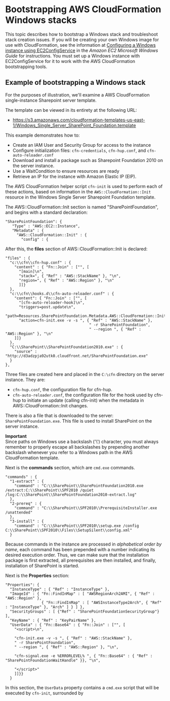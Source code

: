 # Bootstrapping AWS CloudFormation Windows stacks<a name="cfn-windows-stacks-bootstrapping"></a>

This topic describes how to bootstrap a Windows stack and troubleshoot stack creation issues\. If you will be creating your own Windows image for use with CloudFormation, see the information at [Configuring a Windows instance using EC2ConfigService](http://docs.aws.amazon.com/AWSEC2/latest/WindowsGuide/UsingConfig_WinAMI.html) in the *Amazon EC2 Microsoft Windows Guide* for instructions\. You must set up a Windows instance with EC2ConfigService for it to work with the AWS CloudFormation bootstrapping tools\.

## Example of bootstrapping a Windows stack<a name="cfn-windows-bootstrapping-example"></a>

For the purposes of illustration, we'll examine a AWS CloudFormation single\-instance Sharepoint server template\.

The template can be viewed in its entirety at the following URL:
+  [ https://s3\.amazonaws\.com/cloudformation\-templates\-us\-east\-1/Windows\_Single\_Server\_SharePoint\_Foundation\.template ](https://s3.amazonaws.com/cloudformation-templates-us-east-1/Windows_Single_Server_SharePoint_Foundation.template) 

This example demonstrates how to:
+ Create an IAM User and Security Group for access to the instance
+ Configure initialization files: `cfn-credentials`, `cfn-hup.conf`, and `cfn-auto-reloader.conf`
+ Download and install a package such as Sharepoint Foundation 2010 on the server instance\.
+ Use a WaitCondition to ensure resources are ready 
+ Retrieve an IP for the instance with Amazon Elastic IP \(EIP\)\.

The AWS CloudFormation helper script `cfn-init` is used to perform each of these actions, based on information in the `AWS::CloudFormation::Init` resource in the Windows Single Server Sharepoint Foundation template\.

The AWS::CloudFormation::Init section is named "SharePointFoundation", and begins with a standard declaration:

```
"SharePointFoundation": {
   "Type" : "AWS::EC2::Instance",
   "Metadata" : {
     "AWS::CloudFormation::Init" : {
       "config" : {
```

After this, the **files** section of AWS::CloudFormation::Init is declared:

```
"files" : {
  "c:\\cfn\\cfn-hup.conf" : {
    "content" : { "Fn::Join" : ["", [
      "[main]\n",
      "stack=", { "Ref" : "AWS::StackName" }, "\n",
      "region=", { "Ref" : "AWS::Region" }, "\n"
      ]]}
  },
  "c:\\cfn\\hooks.d\\cfn-auto-reloader.conf" : {
    "content": { "Fn::Join" : ["", [
      "[cfn-auto-reloader-hook]\n",
      "triggers=post.update\n",
      "path=Resources.SharePointFoundation.Metadata.AWS::CloudFormation::Init\n",
      "action=cfn-init.exe -v -s ", { "Ref" : "AWS::StackName" },
                                     " -r SharePointFoundation",
                                     " --region ", { "Ref" : "AWS::Region" }, "\n"
    ]]}
  },
  "C:\\SharePoint\\SharePointFoundation2010.exe" : {
    "source" : "http://d3adzpja92utk0.cloudfront.net/SharePointFoundation.exe"
  }
},
```

Three files are created here and placed in the `C:\cfn` directory on the server instance\. They are:
+ `cfn-hup.conf`, the configuration file for cfn\-hup\.
+ `cfn-auto-reloader.conf`, the configuration file for the hook used by cfn\-hup to initiate an update \(calling cfn\-init\) when the metadata in AWS::CloudFormation::Init changes\.

There is also a file that is downloaded to the server: `SharePointFoundation.exe`\. This file is used to install SharePoint on the server instance\.

**Important**  
Since paths on Windows use a backslash \('\\'\) character, you must always remember to properly escape all backslashes by prepending another backslash whenever you refer to a Windows path in the AWS CloudFormation template\.

Next is the **commands** section, which are `cmd.exe` commands\.

```
"commands" : {
  "1-extract" : {
    "command" : "C:\\SharePoint\\SharePointFoundation2010.exe /extract:C:\\SharePoint\\SPF2010 /quiet /log:C:\\SharePoint\\SharePointFoundation2010-extract.log"
  },
  "2-prereq" : {
    "command" : "C:\\SharePoint\\SPF2010\\PrerequisiteInstaller.exe /unattended"
  },
  "3-install" : {
    "command" : "C:\\SharePoint\\SPF2010\\setup.exe /config C:\\SharePoint\\SPF2010\\Files\\SetupSilent\\config.xml"
  }
```

Because commands in the instance are processed in *alphabetical order by name*, each command has been prepended with a number indicating its desired execution order\. Thus, we can make sure that the installation package is first extracted, all prerequisites are then installed, and finally, installation of SharePoint is started\.

Next is the **Properties** section:

```
"Properties": {
  "InstanceType" : { "Ref" : "InstanceType" },
  "ImageId" : { "Fn::FindInMap" : [ "AWSRegionArch2AMI", { "Ref" : "AWS::Region" },
                { "Fn::FindInMap" : [ "AWSInstanceType2Arch", { "Ref" : "InstanceType" }, "Arch" ] } ] },
  "SecurityGroups" : [ {"Ref" : "SharePointFoundationSecurityGroup"} ],
  "KeyName" : { "Ref" : "KeyPairName" },
  "UserData" : { "Fn::Base64" : { "Fn::Join" : ["", [
    "<script>\n",

    "cfn-init.exe -v -s ", { "Ref" : "AWS::StackName" },
    " -r SharePointFoundation",
    " --region ", { "Ref" : "AWS::Region" }, "\n",

    "cfn-signal.exe -e %ERRORLEVEL% ", { "Fn::Base64" : { "Ref" : "SharePointFoundationWaitHandle" }}, "\n",

    "</script>"
    ]]}}
  }
```

In this section, the `UserData` property contains a `cmd.exe` script that will be executed by `cfn-init`, surrounded by <script> tags\. You can use a Windows Powershell script here instead by surrounding your script with <powershell> tags\. For Windows stacks, you must base64 encode the wait condition handle URL again\.

SharePointFoundationWaitHandle is referenced here and run with `cfn-signal`\. The **WaitConditionHandle** and associated **WaitCondition** are declared next in the template:

```
"SharePointFoundationWaitHandle" : {
   "Type" : "AWS::CloudFormation::WaitConditionHandle"
},

"SharePointFoundationWaitCondition" : {
   "Type" : "AWS::CloudFormation::WaitCondition",
   "DependsOn" : "SharePointFoundation",
   "Properties" : {
     "Handle" : {"Ref" : "SharePointFoundationWaitHandle"},
     "Timeout" : "3600"
   }
}
```

Since executing all of the steps and installing SharePoint might take a while, but not an entire hour, the WaitCondition waits an hour \(3600 seconds\) before timing out\.

If all goes well, an Elastic IP is used to provide access to the SharePoint instance:

```
"Outputs" : {
 "SharePointFoundationURL" : {
   "Value" : { "Fn::Join" : ["", ["http://", { "Ref" : "SharePointFoundationEIP" } ]] },
   "Description" : "SharePoint Team Site URL. Please retrieve Administrator password of the instance and use it to access the URL"
 }
```

Once stack creation is complete, the IP address supplied by EIP will be displayed in the **Outputs** tab of the AWS CloudFormation console\. However, before you can access the instance you will need to retrieve the auto\-generated temporary Administrator password for the instance\. For more information, see [Connecting to your Windows instance using RDP](https://docs.aws.amazon.com/AWSEC2/latest/WindowsGuide/connecting_to_windows_instance.html) in the *Amazon EC2 User Guide for Windows Instances*\.

## How to manage Windows services<a name="w7199ab1c23c32c15c11"></a>

You manage Windows services in the same way as Linux services, except that you use a `windows` key instead of `sysvinit`\. The following example starts the `cfn-hup` service, sets it to Automatic, and restarts the service if cfn\-init modifies the `c:\cfn\cfn-hup.conf` or `c:\cfn\hooks.d\cfn-auto-reloader.conf` configuration files\. 

```
"services" : {
  "windows" : {
    "cfn-hup" : {
      "enabled" : "true",
      "ensureRunning" : "true",
      "files" : ["c:\\cfn\\cfn-hup.conf", "c:\\cfn\\hooks.d\\cfn-auto-reloader.conf"]
    }
  }
}
```

You can manage other Windows services in the same way by using the name—not the display name—to reference the service\.

## How to troubleshoot stack creation issues<a name="cfn-windows-stacks-troubleshooting"></a>

If your stack fails during creation, the default behavior is to Rollback on failure\. While this is normally a good default because it avoids unnecessary charges, it makes it difficult to debug why your stack creation is failing\.

To turn this behavior off, click **Show Advanced Options** when creating your stack with the AWS CloudFormation console, and click the **No** selector next to **Rollback on failure**\. This will allow you to log into your instance and view the logfiles to pinpoint issues encountered when running your startup scripts\.

Important logs to look at are:
+ The EC2 configuration log at `C:\Program Files\Amazon\Ec2ConfigService\Logs\Ec2ConfigLog.txt`
+ The cfn\-init log at ` C:\cfn\log\cfn-init.log`